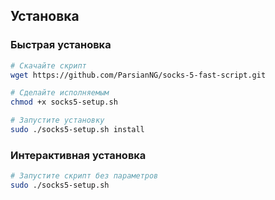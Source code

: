 ## Установка

### Быстрая установка

```bash
# Скачайте скрипт
wget https://github.com/ParsianNG/socks-5-fast-script.git

# Сделайте исполняемым
chmod +x socks5-setup.sh

# Запустите установку
sudo ./socks5-setup.sh install
```

### Интерактивная установка

```bash
# Запустите скрипт без параметров
sudo ./socks5-setup.sh
```
